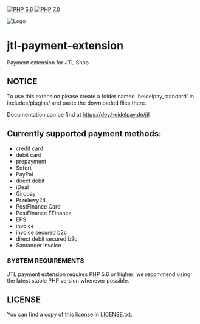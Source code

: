 [![PHP 5.6](https://img.shields.io/badge/php-5.6-blue.svg)](http://www.php.net)
[![PHP 7.0](https://img.shields.io/badge/php-7.0-blue.svg)](http://www.php.net)

![Logo](https://dev.heidelpay.de/devHeidelpay_400_180.jpg)

# jtl-payment-extension
Payment extension for JTL Shop

## NOTICE
To use this extension please create a folder named 'heidelpay_standard' in includes/plugins/ and 
paste the downloaded files there.

Documentation can be find at https://dev.heidelpay.de/jtl

## Currently supported payment methods:

* credit card
* debit card
* prepayment
* Sofort
* PayPal
* direct debit
* iDeal
* Giropay
* Przelewy24
* PostFinance Card
* PostFinance EFinance
* EPS
* invoice
* invoice secured b2c
* direct debit secured b2c
* Santander invoice

### SYSTEM REQUIREMENTS

JTL payment extension requires PHP 5.6 or higher; we recommend using the
latest stable PHP version whenever possible.

## LICENSE

You can find a copy of this license in [LICENSE.txt](LICENSE.txt).



